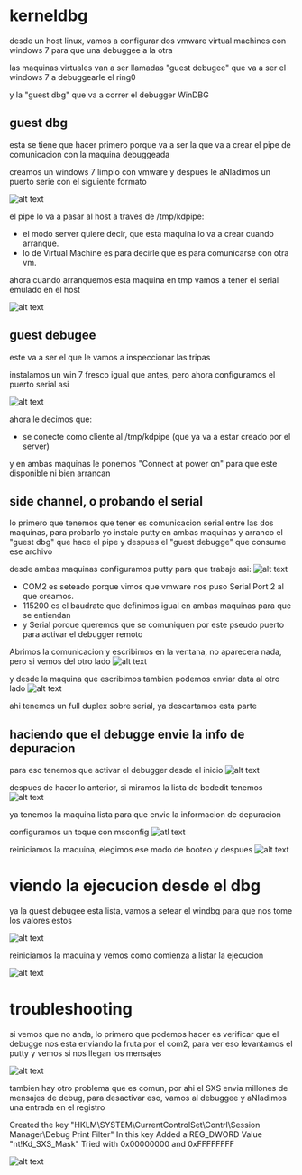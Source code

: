 # kerneldbg

desde un host linux, vamos a configurar dos vmware virtual machines con windows 7 para que una debuggee a la otra

las maquinas virtuales van a ser llamadas "guest debugee" que va a ser el windows 7 a debuggearle el ring0

y la "guest dbg" que va a correr el debugger WinDBG

## guest dbg
esta se tiene que hacer primero porque va a ser la que va a crear el pipe de comunicacion con la maquina debuggeada

creamos un windows 7 limpio con vmware y despues le aNIadimos un puerto serie con el siguiente formato

![alt text](https://github.com/lupulabs/kerneldbg/blob/master/img/confdebugee.png)

el pipe lo va a pasar al host a traves de /tmp/kdpipe:
* el modo server quiere decir, que esta maquina lo va a crear cuando arranque.
* lo de Virtual Machine es para decirle que es para comunicarse con otra vm.

ahora cuando arranquemos esta maquina en tmp vamos a tener el serial emulado en el host

![alt text](https://github.com/lupulabs/kerneldbg/blob/master/img/kdpipe.png)

## guest debugee
este va a ser el que le vamos a inspeccionar las tripas

instalamos un win 7 fresco igual que antes, pero ahora configuramos el puerto serial asi

![alt text](https://github.com/lupulabs/kerneldbg/blob/master/img/confdbg.png)

ahora le decimos que:
* se conecte como cliente al /tmp/kdpipe (que ya va a estar creado por el server)

y en ambas maquinas le ponemos "Connect at power on" para que este disponible ni bien arrancan

## side channel, o probando el serial
lo primero que tenemos que tener es comunicacion serial entre las dos maquinas, para probarlo yo instale putty en ambas maquinas y arranco el "guest dbg" que hace el pipe y despues el "guest debugge" que consume ese archivo

desde ambas maquinas configuramos putty para que trabaje asi:
![alt text](https://github.com/lupulabs/kerneldbg/blob/master/img/putty.png)

* COM2 es seteado porque vimos que vmware nos puso Serial Port 2 al que creamos.
* 115200 es el baudrate que definimos igual en ambas maquinas para que se entiendan
* y Serial porque queremos que se comuniquen por este pseudo puerto para activar el debugger remoto

Abrimos la comunicacion y escribimos en la ventana, no aparecera nada, pero si vemos del otro lado
![alt text](https://github.com/lupulabs/kerneldbg/blob/master/img/msg1.png)

y desde la maquina que escribimos tambien podemos enviar data al otro lado
![alt text](https://github.com/lupulabs/kerneldbg/blob/master/img/msg2.png)

ahi tenemos un full duplex sobre serial, ya descartamos esta parte

## haciendo que el debugge envie la info de depuracion
para eso tenemos que activar el debugger desde el inicio
![alt text](https://github.com/lupulabs/kerneldbg/blob/master/img/bcdedit.png)

despues de hacer lo anterior, si miramos la lista de bcdedit tenemos
![alt text](https://github.com/lupulabs/kerneldbg/blob/master/img/bcdedit2.png)

ya tenemos la maquina lista para que envie la informacion de depuracion

configuramos un toque con msconfig
![atl text](https://github.com/lupulabs/kerneldbg/blob/master/img/msconfig.png)

reiniciamos la maquina, elegimos ese modo de booteo y despues
![alt text](https://github.com/lupulabs/kerneldbg/blob/master/img/debugon.png)

# viendo la ejecucion desde el dbg
ya la guest debugee esta lista, vamos a setear el windbg para que nos tome los valores estos

![alt text](https://github.com/lupulabs/kerneldbg/blob/master/img/windbg.png)

reiniciamos la maquina y vemos como comienza a listar la ejecucion

![alt text](https://github.com/lupulabs/kerneldbg/blob/master/img/exec.png)

# troubleshooting
si vemos que no anda, lo primero que podemos hacer es verificar que el debugge nos esta enviando la fruta por el com2, para ver eso levantamos el putty y vemos si nos llegan los mensajes

![alt text](https://github.com/lupulabs/kerneldbg/blob/master/img/trouble.png)

tambien hay otro problema que es comun, por ahi el SXS envia millones de mensajes de debug, para desactivar eso, vamos al debuggee y aNIadimos una entrada en el registro 

Created the key "HKLM\SYSTEM\CurrentControlSet\Contrl\Session Manager\Debug Print Filter"
In this key Added a REG_DWORD Value "nt!Kd_SXS_Mask"
Tried with 0x00000000 and 0xFFFFFFFF

![alt text](https://github.com/lupulabs/kerneldbg/blob/master/img/trouble2.png)
